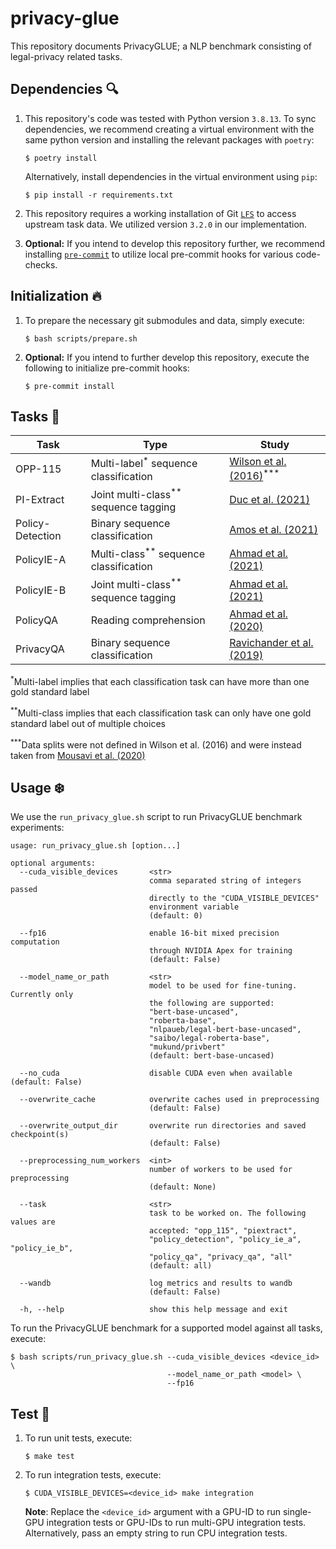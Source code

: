 # privacy-glue

This repository documents PrivacyGLUE; a NLP benchmark consisting of legal-privacy related tasks.

## Dependencies :mag:

1. This repository's code was tested with Python version `3.8.13`. To sync dependencies, we recommend creating a virtual environment with the same python version and installing the relevant packages with `poetry`:

    ```
    $ poetry install
    ```

    Alternatively, install dependencies in the virtual environment using `pip`:
    ```
    $ pip install -r requirements.txt
    ```

2.  This repository requires a working installation of Git [`LFS`](https://git-lfs.github.com/) to access upstream task data. We utilized version `3.2.0` in our implementation.

3. **Optional:** If you intend to develop this repository further, we recommend installing [`pre-commit`](https://github.com/pre-commit/pre-commit) to utilize local pre-commit hooks for various code-checks.

## Initialization :fire:

1. To prepare the necessary git submodules and data, simply execute:

    ```
    $ bash scripts/prepare.sh
    ```

2. **Optional:** If you intend to further develop this repository, execute the following to initialize pre-commit hooks:

    ```
    $ pre-commit install
    ```

## Tasks :runner:

| Task             | Type                                               | Study                                                                                |
|------------------|----------------------------------------------------|--------------------------------------------------------------------------------------|
| OPP-115          | Multi-label<sup>\*</sup> sequence classification   | [Wilson et al. (2016)](https://usableprivacy.org/data)<sup>\*\*\*</sup>              |
| PI-Extract       | Joint multi-class<sup>\*\*</sup> sequence tagging  | [Duc et al. (2021)](https://github.com/um-rtcl/piextract_dataset)                    |
| Policy-Detection | Binary sequence classification                     | [Amos et al. (2021)](https://privacypolicies.cs.princeton.edu/)                      |
| PolicyIE-A       | Multi-class<sup>\*\*</sup> sequence classification | [Ahmad et al. (2021)](https://github.com/wasiahmad/PolicyIE)                         |
| PolicyIE-B       | Joint multi-class<sup>\*\*</sup> sequence tagging  | [Ahmad et al. (2021)](https://github.com/wasiahmad/PolicyIE)                         |
| PolicyQA         | Reading comprehension                              | [Ahmad et al. (2020)](https://github.com/wasiahmad/PolicyQA)                         |
| PrivacyQA        | Binary sequence classification                     | [Ravichander et al. (2019)](https://github.com/AbhilashaRavichander/PrivacyQA_EMNLP) |

<sup>\*</sup>Multi-label implies that each classification task can have more than one gold standard label

<sup>\*\*</sup>Multi-class implies that each classification task can only have one gold standard label out of multiple choices

<sup>\*\*\*</sup>Data splits were not defined in Wilson et al. (2016) and were instead taken from [Mousavi et al. (2020)](https://github.com/SmartDataAnalytics/Polisis_Benchmark)

## Usage :snowflake:

We use the `run_privacy_glue.sh` script to run PrivacyGLUE benchmark experiments:

```
usage: run_privacy_glue.sh [option...]

optional arguments:
  --cuda_visible_devices       <str>
                               comma separated string of integers passed
                               directly to the "CUDA_VISIBLE_DEVICES"
                               environment variable
                               (default: 0)

  --fp16                       enable 16-bit mixed precision computation
                               through NVIDIA Apex for training
                               (default: False)

  --model_name_or_path         <str>
                               model to be used for fine-tuning. Currently only
                               the following are supported:
                               "bert-base-uncased",
                               "roberta-base",
                               "nlpaueb/legal-bert-base-uncased",
                               "saibo/legal-roberta-base",
                               "mukund/privbert"
                               (default: bert-base-uncased)

  --no_cuda                    disable CUDA even when available (default: False)

  --overwrite_cache            overwrite caches used in preprocessing
                               (default: False)

  --overwrite_output_dir       overwrite run directories and saved checkpoint(s)
                               (default: False)

  --preprocessing_num_workers  <int>
                               number of workers to be used for preprocessing
                               (default: None)

  --task                       <str>
                               task to be worked on. The following values are
                               accepted: "opp_115", "piextract",
                               "policy_detection", "policy_ie_a", "policy_ie_b",
                               "policy_qa", "privacy_qa", "all"
                               (default: all)

  --wandb                      log metrics and results to wandb
                               (default: False)

  -h, --help                   show this help message and exit
```

To run the PrivacyGLUE benchmark for a supported model against all tasks, execute:

```
$ bash scripts/run_privacy_glue.sh --cuda_visible_devices <device_id> \
                                   --model_name_or_path <model> \
                                   --fp16
```

## Test :microscope:

1. To run unit tests, execute:

    ```
    $ make test
    ```

2. To run integration tests, execute:

    ```
    $ CUDA_VISIBLE_DEVICES=<device_id> make integration
    ```

    **Note**: Replace the `<device_id>` argument with a GPU-ID to run single-GPU integration tests or GPU-IDs to run multi-GPU integration tests. Alternatively, pass an empty string to run CPU integration tests.
